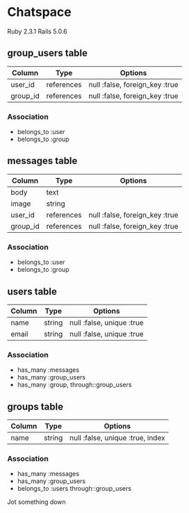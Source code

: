 # Chatspace

Ruby 2.3.1
Rails 5.0.6

## group_users table

|Column|Type|Options|
|------|----|-------|
|user_id|references|null :false, foreign_key :true|
|group_id|references|null :false, foreign_key :true|

### Association
- belongs_to :user
- belongs_to :group

## messages table

|Column|Type|Options|
|------|----|-------|
|body|text|       |
|image|string|        |
|user_id|references|null :false, foreign_key :true|
|group_id|references|null :false, foreign_key :true|

### Association
- belongs_to :user
- belongs_to :group

## users table

|Column|Type|Options|
|------|----|-------|
|name|string|null :false, unique :true|
|email|string|null :false, unique :true|

### Association
- has_many :messages
- has_many :group_users
- has_many :group, through::group_users

## groups table

|Column|Type|Options|
|------|----|-------|
|name|string|null :false, unique :true, index|

### Association
- has_many :messages
- has_many :group_users
- belongs_to :users through::group_users

Jot something down
